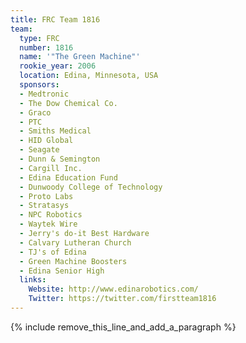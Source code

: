 ```yaml
---
title: FRC Team 1816
team:
  type: FRC
  number: 1816
  name: '"The Green Machine"'
  rookie_year: 2006
  location: Edina, Minnesota, USA
  sponsors:
  - Medtronic
  - The Dow Chemical Co.
  - Graco
  - PTC
  - Smiths Medical
  - HID Global
  - Seagate
  - Dunn & Semington
  - Cargill Inc.
  - Edina Education Fund
  - Dunwoody College of Technology
  - Proto Labs
  - Stratasys
  - NPC Robotics
  - Waytek Wire
  - Jerry's do-it Best Hardware
  - Calvary Lutheran Church
  - TJ's of Edina
  - Green Machine Boosters
  - Edina Senior High
  links:
    Website: http://www.edinarobotics.com/
    Twitter: https://twitter.com/firstteam1816
---
```


{% include remove_this_line_and_add_a_paragraph %}